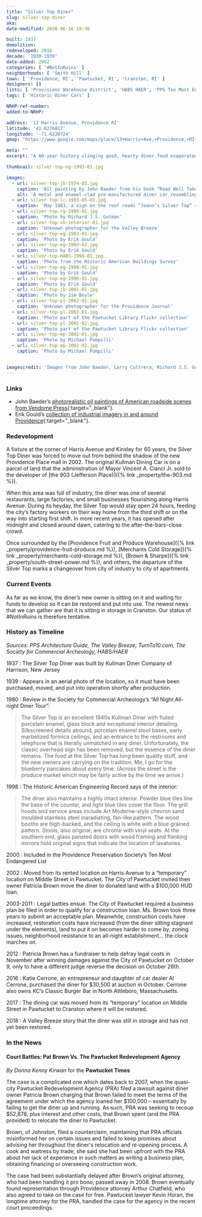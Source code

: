 ```yaml
---
title: "Silver Top Diner"
slug: silver-top-diner
aka: 
date-modified: 2020-06-16 19:30

built: 1937
demolition: 
redeveloped: 2016
decade: '1930-1939'
date-added: 2002
categories: [ '#NotInRuins' ]
neighborhoods: [ 'Smith Hill' ]
town: [ 'Providence, RI', 'Pawtucket, RI', 'Cranston, RI' ]
designers: []
lists: [ 'Provisions Warehouse District', 'HABS HAER', 'PPS Ten Most Endangered' ]
tags: [ 'Historic Diner Cars' ]

NRHP-ref-number:
added-to-NRHP:

address: '13 Harris Avenue, Providence RI'
latitude: '41.8276817'
longitude: '-71.4220724'
gmap: "https://www.google.com/maps/place/13+Harris+Ave,+Providence,+RI+02903/@41.8276817,-71.4220724,17z/data=!3m1!4b1!4m5!3m4!1s0x89e4450e507db709:0xc431b2464dfc4172!8m2!3d41.8276817!4d-71.4198837"

meta: ""
excerpt: "A 60-year history slinging good, hearty diner food evaporated into a cyclone of legal battles. The diner itself is still unrestored."

thumbnail: silver-top-eg-1993-01.jpg

images:
  - url: silver-top-jb-1974-01.jpg
    caption: 'Oil painting by John Baeder from his book “Road Well Taken”'
    alt: 'A metal and enamel-clad pre-manifactured diner car resembling a streamlined train car. The exterior has blue, silver, and red details. A central entrance vestibule is located on the front. The diner is long but not very deep — again, much like a train or subway car. The interior is a mix of built-in-place metal, enamel, and formica booths, countertop, stools, and stainless steel kitchen area with flat-top grill and good-prep station.'
  - url: silver-top-lc-1983-05-01.jpg
    caption: 'May 1983, a sign on the roof reads “Joann’s Silver Top” — Photo by Larry Cultrera'
  - url: silver-top-rg-1990-01.jpg
    caption: 'Photo by Richard J.S. Gutman'
  - url: silver-top-vb-interior-01.jpg
    caption: 'Unknown photographer for the Valley Breeze'
  - url: silver-top-eg-1993-01.jpg
    caption: 'Photo by Erik Gould'
  - url: silver-top-eg-1993-02.jpg
    caption: 'Photo by Erik Gould'
  - url: silver-top-HABS-1998-01.jpg
    caption: 'Photo from the Historic American Buildings Survey'
  - url: silver-top-eg-1998-01.jpg
    caption: 'Photo by Erik Gould'
  - url: silver-top-eg-1998-02.jpg
    caption: 'Photo by Erik Gould'
  - url: silver-top-jb-2001-01.jpg
    caption: 'Photo by Jim Boyle'
  - url: silver-top-pj-2002-01.jpg
    caption: 'Unknown photographer for the Providence Journal'
  - url: silver-top-pl-2002-01.jpg
    caption: 'Photo part of the Pawtucket Library Flickr collection'
  - url: silver-top-pl-2002-02.jpg
    caption: 'Photo part of the Pawtucket Library Flickr collection'
  - url: silver-top-mp-2002-01.jpg
    caption: 'Photo by Michael Pompilli'
  - url: silver-top-mp-2002-02.jpg
    caption: 'Photo by Michael Pompilli'


imagescredit: 'Images from John Baeder, Larry Cultrera, Richard J.S. Gutman, the Valley Breeze, Erik Gould, Jim Boyle, Michael Pompilli, and the Pawtucket Library.'
---
```


### Links

+ John Baeder’s [photorealistic oil paintings of American roadside scenes from Vendome Press](//www.vendomepress.com/book/john-baeders-road-well-taken/){:target="_blank"}.
+ Erik Gould’s [collection of industrial imagery in and around Providence](//www.erikgouldprojects.com/cold-coffee){:target="_blank"}.


### Redevelopment

A fixture at the corner of Harris Avenue and Kinsley for 60 years, the Silver Top Diner was forced to move out from behind the shadow of the new Providence Place mall in 2002. The original Kullman Dining Car is on a parcel of land that the administration of Mayor Vincent A. Cianci Jr. sold to the developer of [the 903 (Jefferson Place)]({% link _property/the-903.md %}).

When this area was full of industry, the diner was one of several restaurants, large factories, and small businesses flourishing along Harris Avenue. During its heyday, the Silver Top would stay open 24 hours, feeding the city’s factory workers on their way home from the third shift or on the way into starting first shift. In more recent years, it has opened after midnight and closed around dawn, catering to the after-the-bars-close crowd. 

Once surrounded by the [Providence Fruit and Produce Warehouse]({% link _property/providence-fruit-produce.md %}), [Merchants Cold Storage]({% link _property/merchants-cold-storage.md %}), [Brown &amp; Sharpe]({% link _property/south-street-power.md %}), and others, the departure of the Silver Top marks a changeover from city of industry to city of apartments. 


### Current Events

As far as we know, the diner’s new owner is sitting on it and waiting for funds to develop so it can be restored and put into use. The newest news that we can gather are that it is sitting in storage in Cranston. Our status of *#NotInRuins* is therefore tentative. 


### History as Timeline

_Sources: PPS Architecture Guide, The Valley Breeze, TurnTo10.com, The Society for Commercial Archeology, HABS/HAER_

1937
: The Silver Top Diner was built by Kullman Diner Company of Harrison, New Jersey

1939
: Appears in an aerial photo of the location, so it must have been purchased, moved, and put into operation shortly after production. 

1980
: Review in the Society for Commercial Archeology’s “All Night All-night Diner Tour”: 
> The Silver Top is an excellent 1940s Kullman Diner with fluted porcelain enamel, glass block and exceptional interior detailing. Silkscreened details abound, porcelain enamel stool bases, early marbelized formica ceilings, and an entrance to the restrooms and telephone that is literally unmatched in any diner. Unfortunately, the classic overhead sign has been removed, but the essence of the diner remains. 
> The food at the Silver Top has long been quality stuff, and the new owners are carrying on the tradition. Me, I go for the blueberry pancakes about every time. (Across the street is the produce market which may be fairly active by the time we arrive.)

1998
: The Historic American Engineering Record says of the interior:
> The diner also maintains a highly intact interior. Powder blue tiles line the base of the counter, and light blue tiles cover the floor. The grill hoods and service areas include Art Moderne-style chevron sand moulded stainless steel inaradiating, fan-like pattern. The wood booths are high-backed, and the ceiling is white with a blue grained pattern. Stools, also original, are chrome with vinyl seats. At the southern end, glass paneled doors with wood framing and flanking mirrors hold original signs that indicate the location of lavatories.

2000
: Included in the Providence Preservation Society’s Ten Most Endangered List

2002
: Moved from its rented location on Harris Avenue to a “temporary” location on Middle Street in Pawtucket. The City of Pawtucket invited then owner Patricia Brown move the diner to donated land with a $100,000 HUD loan. 

2003-2011
: Legal battles ensue. The City of Pawtucket required a business plan be filed in order to qualify for a construction loan. Ms. Brown took three years to submit an acceptable plan. Meanwhile, construction costs have increased, restoration costs have increased (from the diner sitting stagnant under the elements), land to put it on becomes harder to come by, zoning issues, neighborhood resistance to an all-night establishment… the clock marches on.

2012
: Patricia Brown has a fundraiser to help defray legal costs in November after winning damages against the City of Pawtucket on October 9, only to have a different judge reverse the decision on October 26th. 

2016
: Katie Cerrone, an entrepreneur and daughter of car dealer Al Cerrone, purchased the diner for $30,500 at auction in October. Cerrone also owns KC’s Classic Burger Bar in North Attleboro, Massachusetts. 

2017
: The dining car was moved from its “temporary” location on Middle Street in Pawtucket to Cranston where it will be restored. 

2018
: A Valley Breeze story that the diner was still in storage and has not yet been restored. 


### In the News

#### Court Battles: Pat Brown Vs. The Pawtucket Redevelopment Agency

_By Donna Kenny Kirwan_ for the **Pawtucket Times** 

The case is a complicated one which dates back to 2007, when the quasi-city Pawtucket Redevelopment Agency (PRA) filed a lawsuit against diner owner Patricia Brown charging that Brown failed to meet the terms of the agreement under which the agency loaned her $100,000 – essentially by failing to get the diner up and running. As such, PRA was seeking to recoup $52,878, plus interest and other costs, that Brown spent (and the PRA provided) to relocate the diner to Pawtucket.

Brown, of Johnston, filed a counterclaim, maintaining that PRA officials misinformed her on certain issues and failed to keep promises about advising her throughout the diner's relocation and re-opening process. A cook and waitress by trade, she said she had been upfront with the PRA about her lack of experience in such matters as writing a business plan, obtaining financing or overseeing construction work.

The case had been substantially delayed after Brown’s original attorney, who had been handling it pro bono, passed away in 2008. Brown eventually found representation through Providence attorney Arthur Chatfield, who also agreed to take on the case for free. Pawtucket lawyer Kevin Horan, the longtime attorney for the PRA, handled the case for the agency in the recent court proceedings.
